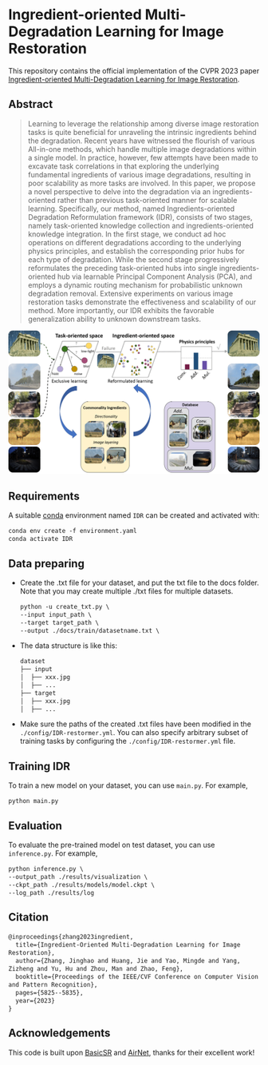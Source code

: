 # Ingredient-oriented Multi-Degradation Learning for Image Restoration

This repository contains the official implementation of the CVPR 2023 paper [Ingredient-oriented Multi-Degradation Learning for Image Restoration](https://openaccess.thecvf.com/content/CVPR2023/papers/Zhang_Ingredient-Oriented_Multi-Degradation_Learning_for_Image_Restoration_CVPR_2023_paper.pdf). 

## Abstract
>Learning to leverage the relationship among diverse image restoration tasks is quite beneficial for unraveling the intrinsic ingredients behind the degradation. Recent years have witnessed the flourish of various All-in-one methods, which handle multiple image degradations within a single model. In practice, however, few attempts have been made to excavate task correlations in that exploring the underlying fundamental ingredients of various image degradations, resulting in poor scalability as more tasks are involved. In this paper, we propose a novel perspective to delve into the degradation via an ingredients-oriented rather than previous task-oriented manner for scalable learning. Specifically, our method, named Ingredients-oriented Degradation Reformulation framework (IDR), consists of two stages, namely task-oriented knowledge collection and ingredients-oriented knowledge integration. In the first stage, we conduct ad hoc operations on different degradations according to the underlying physics principles, and establish the corresponding prior hubs for each type of degradation. While the second stage progressively reformulates the preceding task-oriented hubs into single ingredients-oriented hub via learnable Principal Component Analysis (PCA), and employs a dynamic routing mechanism for probabilistic unknown degradation removal. Extensive experiments on various image restoration tasks demonstrate the effectiveness and scalability of our method. More importantly, our IDR exhibits the favorable generalization ability to unknown downstream tasks.

![Teaser](figure/teaser.png)

## Requirements
A suitable [conda](https://conda.io/) environment named `IDR` can be created
and activated with:

```
conda env create -f environment.yaml
conda activate IDR
```


## Data preparing
- Create the .txt file for your dataset, and put the txt file to the docs folder. Note that you may create multiple ./txt files for multiple datasets.
    ```
    python -u create_txt.py \
    --input input_path \
    --target target_path \
    --output ./docs/train/datasetname.txt \
    ```
    
- The data structure is like this:
  ```
  dataset
  ├── input
  │  ├── xxx.jpg
  │  ├── ...
  ├── target
  │  ├── xxx.jpg
  │  ├── ...
  ```
- Make sure the paths of the created .txt files have been modified in the `./config/IDR-restormer.yml`. You can also specify arbitrary subset of training tasks by configuring the `./config/IDR-restormer.yml` file.

## Training IDR
To train a new model on your dataset, you can use `main.py`. For example,
```
python main.py
```

## Evaluation
To evaluate the pre-trained model on test dataset, you can use `inference.py`. For example,
```
python inference.py \
--output_path ./results/visualization \
--ckpt_path ./results/models/model.ckpt \
--log_path ./results/log
```

## Citation

```
@inproceedings{zhang2023ingredient,
  title={Ingredient-Oriented Multi-Degradation Learning for Image Restoration},
  author={Zhang, Jinghao and Huang, Jie and Yao, Mingde and Yang, Zizheng and Yu, Hu and Zhou, Man and Zhao, Feng},
  booktitle={Proceedings of the IEEE/CVF Conference on Computer Vision and Pattern Recognition},
  pages={5825--5835},
  year={2023}
}
```

## Acknowledgements

This code is built upon [BasicSR](https://github.com/XPixelGroup/BasicSR) and [AirNet](https://github.com/XLearning-SCU/2022-CVPR-AirNet), thanks for their excellent work!
